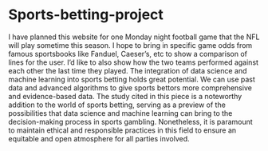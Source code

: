 # Sports-betting-project
I have planned this website for one Monday night football game that the NFL will play sometime this season. I hope to bring in specific game odds from famous sportsbooks like Fanduel, Caeser’s, etc to show a comparison of lines for the user. I’d like to also show how the two teams performed against each other the last time they played.
The integration of data science and machine learning into sports betting holds great potential. We can use past data and advanced algorithms to give sports bettors more comprehensive and evidence-based data. The study cited in this piece is a noteworthy addition to the world of sports betting, serving as a preview of the possibilities that data science and machine learning can bring to the decision-making process in sports gambling. Nonetheless, it is paramount to maintain ethical and responsible practices in this field to ensure an equitable and open atmosphere for all parties involved. 
